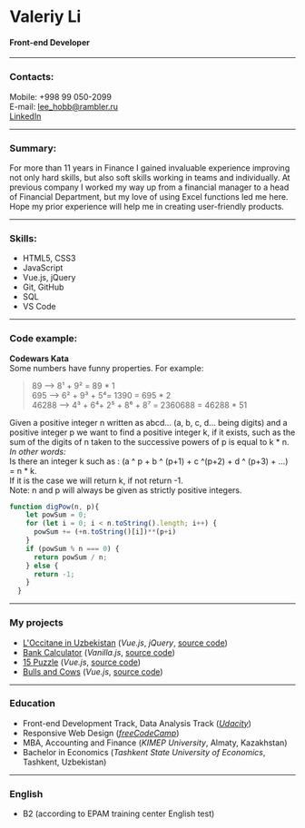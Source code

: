 # Valeriy Li

#### Front-end Developer

---

### Contacts:

Mobile: +998 99 050-2099\
E-mail: lee_hobb@rambler.ru\
[LinkedIn](https://www.linkedin.com/in/zeexas)

---

### Summary:

For more than 11 years in Finance I gained invaluable experience improving not only hard skills, but also soft skills working in teams and individually. At previous company I worked my way up from a financial manager to a head of Financial Department, but my love of using Excel functions led me here.\
Hope my prior experience will help me in creating user-friendly products.

---

### Skills:

* HTML5, CSS3
* JavaScript
* Vue.js, jQuery
* Git, GitHub
* SQL
* VS Code

---

### Code example:

**Codewars Kata**\
Some numbers have funny properties. For example:
> 89 --> 8¹ + 9² = 89 * 1\
> 695 --> 6² + 9³ + 5⁴= 1390 = 695 * 2\
> 46288 --> 4³ + 6⁴+ 2⁵ + 8⁶ + 8⁷ = 2360688 = 46288 * 51

Given a positive integer n written as abcd... (a, b, c, d... being digits) and a positive integer p we want to find a positive integer k, if it exists, such as the sum of the digits of n taken to the successive powers of p is equal to k * n.\
_In other words:_\
Is there an integer k such as : (a ^ p + b ^ (p+1) + c ^(p+2) + d ^ (p+3) + ...) = n * k.\
If it is the case we will return k, if not return -1.\
Note: n and p will always be given as strictly positive integers.

```javascript
function digPow(n, p){
    let powSum = 0;
    for (let i = 0; i < n.toString().length; i++) {
      powSum += (+n.toString()[i])**(p+i)
    }
    if (powSum % n === 0) {
      return powSum / n;
    } else {
      return -1;
    }
  }
```
---

### My projects

* [L'Occitane in Uzbekistan](https://zeexas.github.io/Loccitane_uz/Loccitane_Uz.html) (_Vue.js_, _jQuery_, [source code](https://github.com/Zeexas/Loccitane_uz))
* [Bank Calculator](https://zeexas.github.io/Bank_Calculator/Calculator.html) (_Vanilla.js_, [source code](https://github.com/Zeexas/Bank_Calculator))
* [15 Puzzle](https://zeexas.github.io/15_puzzle/index.html) (_Vue.js_, [source code](https://github.com/Zeexas/15_puzzle))
* [Bulls and Cows](https://zeexas.github.io/Bulls_Cows/index.html) (_Vue.js_, [source code](https://github.com/Zeexas/Bulls_Cows))

---

### Education

* Front-end Development Track, Data Analysis Track (_[Udacity](https://www.udacity.com/)_)
* Responsive Web Design (_[freeCodeCamp](https://www.freecodecamp.org/)_)
* MBA, Accounting and Finance (_KIMEP University_, Almaty, Kazakhstan)
* Bachelor in Economics (_Tashkent State University of Economics_, Tashkent, Uzbekistan)

---

### English

* B2 (according to EPAM training center English test)
